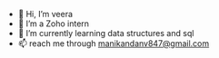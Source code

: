 - 👋 Hi, I’m veera
- 👀 I’m a Zoho intern
- 🌱 I’m currently learning data structures and sql
- 📫 reach me through manikandanv847@gmail.com

